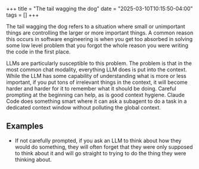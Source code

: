 +++
title = "The tail wagging the dog"
date = "2025-03-10T10:15:50-04:00"
tags = []
+++

The tail wagging the dog refers to a situation where small or unimportant
things are controlling the larger or more important things.  A common reason
this occurs in software engineering is when you get too absorbed in solving
some low level problem that you forgot the whole reason you were writing the
code in the first place.

LLMs are particularly susceptible to this problem.  The problem is that in the
most common chat modality, everything LLM does is put into the context.  While
the LLM has some capability of understanding what is more or less important,
if you put tons of irrelevant things in the context, it will become harder and
harder for it to remember what it should be doing.  Careful prompting at the
beginning can help, as is good context hygiene.  Claude Code does something
smart where it can ask a subagent to do a task in a dedicated context window
without polluting the global context.

## Examples

- If not carefully prompted, if you ask an LLM to think about how they would
  do something, they will often forget that they were only supposed to think
  about it and will go straight to trying to do the thing they were thinking
  about.
